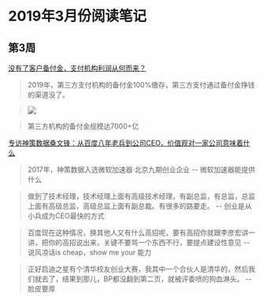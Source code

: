 # 2019年3月份阅读笔记

## 第3周

[没有了客户备付金，支付机构利润从何而来？](https://zhuanlan.zhihu.com/p/51532260?utm_source=wechat_session&utm_medium=social&utm_oi=685392133687611392)

>2019年，第三方支付机构的备付金100%缴存，第三方支付通过备付金挣钱的渠道没了。

>![](https://pic3.zhimg.com/80/v2-cb1452ccc973fc02155fc2827bff5e22_hd.jpg)

>第三方机构的备付金规模达7000+亿


[专访神策数据桑文锋：从百度八年老兵到公司CEO，价值观对一家公司意味着什么](https://www.leiphone.com/news/201705/BPa9Og4wl7qBaTl5.html)

>2017年，神策数据入选微软加速器·北京九期创业企业 -- 微软加速器能提供什么

>做到了技术经理，技术经理上面有高级技术经理，有副总监，有总监，总监上面有高级总监，高级总监上面有副总裁。有很多的路要走。 -- 创业是从小兵成为CEO最快的方式

>百度现在这种情况，换其他人又有什么高招呢，要有高招你就跟李彦宏讲一讲，把你的高招说出来，关键不要骂一个东西不行，要提点建设性意见  -- 说风凉话is cheap，show me your 能力

>正好启迪之星有个清华校友创业大赛，我其中一个合伙人是清华的，然后我们就去了，结果到那儿，BP都没翻到第二页，就被评委喷的狗血淋头。 -- 脸皮要厚
